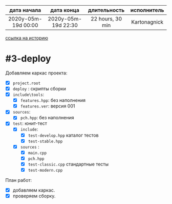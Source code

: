 
| дата начала         |     дата конца      |   длительность   | исполнитель  |  
|:-------------------:|:-------------------:|:----------------:|:------------:|  
| 2020y-05m-19d 00:00 | 2020y-05m-19d 22:30 | 22 hours, 30 min | Kartonagnick |  

[ссылка на историю](../history.md/#v001)  

#3-deploy
========

Добавляем каркас проекта:  
  - [x] `project.root`  
  - [x] `deploy` : скрипты сборки  
  - [x] `include\tools`:  
    - [x] `features.hpp`: без наполнения  
    - [x] `features.ver`: версия 001  
  - [x] `sources`:
    - [x] `pch.hpp`: без наполнения  
  - [x] `test`:      юнит-тест  
    - [x] `include`:
      - [x] `test-develop.hpp`   каталог тестов  
      - [x] `test-stable.hpp`  
    - [x] `sources` :  
      - [x] `main.cpp`  
      - [x] `pch.hpp`  
      - [x] `test-classic.cpp`   стандартные тесты  
      - [x] `test-modern.cpp`  

План работ:  
  - [x] добавляем каркас.  
  - [x] проверяем сборку.  
